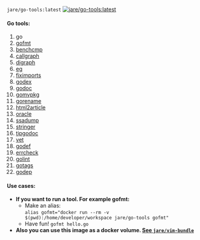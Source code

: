`jare/go-tools:latest`   [![jare/go-tools:latest](https://badge.imagelayers.io/jare/go-tools:latest.svg)](https://imagelayers.io/?images=jare/go-tools:latest 'jare/go-tools:latest')  

#### **Go tools:**  
  1. go    
  2. [gofmt](https://golang.org/cmd/gofmt/)  
  3. [benchcmp](https://golang.org/x/tools/cmd/benchcmp)   
  4. [callgraph](https://golang.org/x/tools/cmd/callgraph)   
  5. [digraph](https://golang.org/x/tools/cmd/digraph)   
  6. [eg](https://golang.org/x/tools/cmd/eg)   
  7. [fiximports](https://golang.org/x/tools/cmd/fiximports)   
  8. [godex](https://golang.org/x/tools/cmd/godex)   
  9. [godoc](https://golang.org/x/tools/cmd/godoc)   
  10. [gomvpkg](https://golang.org/x/tools/cmd/gomvpkg)   
  11. [gorename](https://golang.org/x/tools/cmd/gorename)   
  12. [html2article](https://golang.org/x/tools/cmd/html2article)   
  13. [oracle](https://golang.org/x/tools/cmd/oracle)   
  14. [ssadump](https://golang.org/x/tools/cmd/ssadump)   
  15. [stringer](https://golang.org/x/tools/cmd/stringer)   
  16. [tipgodoc](https://golang.org/x/tools/cmd/tipgodoc)   
  17. [vet](https://golang.org/x/tools/cmd/vet)
  18. [godef](https://code.google.com/p/rog-go/exp/cmd/godef)
  19. [errcheck](https://github.com/kisielk/errcheck)
  20. [golint](https://github.com/golang/lint/golint)
  21. [gotags](https://github.com/jstemmer/gotags)
  22. [godep](https://github.com/tools/godep)

#### **Use cases:**
  - **If you want to run a tool. For example gofmt:**
    - Make an alias:  
     `alias gofmt="docker run --rm -v $(pwd):/home/developer/workspace jare/go-tools gofmt"`
    - Have fun!  `gofmt hello.go`
  - **Also you can use this image as a docker volume. [See `jare/vim-bundle`](https://registry.hub.docker.com/u/jare/vim-bundle/)**
